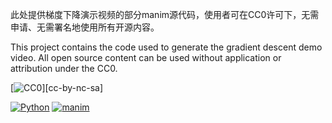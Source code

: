 此处提供梯度下降演示视频的部分manim源代码，使用者可在CC0许可下，无需申请、无需署名地使用所有开源内容。

This project contains the code used to generate the gradient descent demo video. All open source content can be used without application or attribution under the CC0.

[![CC0][cc0-image]][cc-by-nc-sa]

[cc0]: https://creativecommons.org/public-domain/cc0/
[cc0-image]: https://licensebuttons.net/p/zero/1.0/88x31.png

[![Python](https://camo.githubusercontent.com/36a52016e02020b1b2b3a4b07812957a13bf404e03a8793f1793415a6a40be22/68747470733a2f2f696d672e736869656c64732e696f2f62616467652f707974686f6e2d76332e31312d677265656e2e7376673f7374796c653d666c6174)](https://www.python.org/) [![manim](https://camo.githubusercontent.com/5d142d7c8431408522b6a907e828d11de85f9ff8e0d679b134dc5e3af1319886/68747470733a2f2f696d672e736869656c64732e696f2f62616467652f6d616e696d2d76302e31382e302d677265656e2e7376673f7374796c653d666c6174)](https://github.com/3b1b/manim)

